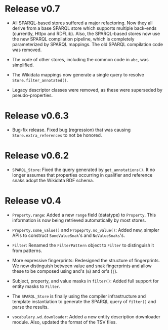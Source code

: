 Release v0.7
============

- All SPARQL-based stores suffered a major refactoring.  Now they all derive
  from a base SPARQL store which supports multiple back-ends (currently,
  Httpx and RDFLib).  Also, the SPARQL-based stores now use the new SPARQL
  compilation pipeline, which is completely parameterized by SPARQL
  mappings.  The old SPARQL compilation code was removed.

- The code of other stores, including the common code in `abc`, was
  simplified.

- The Wikidata mappings now generate a single query to resolve
  `Store.filter_annotated()`.

- Legacy descriptor classes were removed, as these were superseded by
  pseudo-properties.

Release v0.6.3
==============

- Bug-fix release.  Fixed bug (regression) that was causing
  `Store.extra_references` to not be honored.

Release v0.6.2
==============

- `SPARQL_Store`: Fixed the query generated by `get_annotations()`.  It no
  longer assumes that properties occurring in qualifier and reference snaks
  adopt the Wikidata RDF schema.

Release v0.4
============

- `Property.range`: Added a new `range` field (datatype) to `Property`.
  This information is now being retrieved automatically by most stores.

- `Property.some_value()` and `Propeprty.no_value()`: Added new, simpler
  APIs to construct `SomeValueSnak`'s and `NoValueSnaks`'s.

- `Filter`: Renamed the `FilterPattern` object to `Filter` to distinguish it
  from patterns.

- More expressive fingerprints: Redesigned the structure of fingerprints.
  We now distinguish between value and snak fingerprints and allow these to
  be composed using and's (`&`) and or's (`|`).

- Subject, property, and value masks in `filter()`: Added full support for
   entity masks to `Filter`.

- The `SPARQL_Store` is finally using the compiler infrastructure and
  template instantiation to generate the SPARQL query of `filter()` and
  parse the results.

- `vocabulary.wd.downloader`: Added a new entity description downloader
  module.  Also, updated the format of the TSV files.
